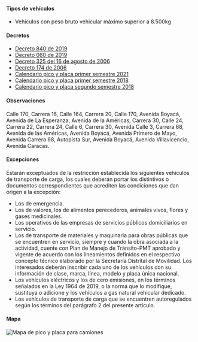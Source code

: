 #### Tipos de vehículos

- Vehículos con peso bruto vehicular máximo superior a 8.500kg

#### Decretos

- [Decreto 840 de 2019](http://www.andi.com.co/Uploads/Decreto%20840%202019.pdf)
- [Decreto 060 de 2019](https://es.scribd.com/document/400064441/Decreto-060-de-2019#fullscreen)
- [Decreto 325 del 16 de agosto de 2006](http://www.alcaldiabogota.gov.co/sisjur/normas/Norma1.jsp?i=21050)
- [Decreto 174 de 2006](http://www.alcaldiabogota.gov.co/sisjur/normas/Norma1.jsp?i=56330)
- [Calendario pico y placa primer semestre 2021](/bogota/calendario-pico-y-placa-primer-semestre-2021.pdf)
- [Calendario pico y placa primer semestre 2018](/bogota/calendario-pico-y-placa-primer-semestre-2018.pdf)
- [Calendario pico y placa segundo semestre 2018](/bogota/calendario-pico-y-placa-segundo-semestre-2018.pdf)

#### Observaciones

Calle 170, Carrera 16, Calle 164, Carrera 20, Calle 170, Avenida Boyacá, Avenida de La Esperanza, Avenida de la Américas, Carrera 30, Calle 24, Carrera 22, Carrera 24, Calle 6, Carrera 30, Avenida Calle 3, Carrera 68, Avenida de las Américas, Avenida Boyacá, Avenida Primero de Mayo, Avenida Carrera 68, Autopista Sur, Avenida Boyacá, Avenida Villavicencio, Avenida Caracas.

#### Excepciones

Estarán exceptuados de la restricción establecida los siguientes vehículos de transporte de carga, los cuales deberán portar los distintivos o documentos correspondientes que acrediten las condiciones que dan origen a la excepción:

- Los de emergencia.
- Los de valores, los de alimentos perecederos, animales vivos, flores y gases medicinales.
- Los operativos de las empresas de servicios públicos domiciliarios en servicio.
- Los de transporte de materiales y maquinaria para obras públicas que se encuentren en servicio, siempre y cuando la obra asociada a la actividad, cuente con Plan de Manejo de Tránsito-PMT aprobado y vigente de acuerdo con los lineamientos definidos en el respectivo concepto técnico elaborado por la Secretaría Distrital de Movilidad. Los interesados deberán inscribir cada uno de los vehículos con su información de clase, marca, línea, modelo y placa única nacional.
- Los vehículos eléctricos y los de cero emisiones, en los términos señalados en la Ley 1964 de 2019, o la norma que lo modifique, sustituya o adicione y los vehículos a gas natural vehicular dedicado.
- Los vehículos de transporte de carga que se encuentren autoregulados según los términos del parágrafo 2 del presente artículo.

#### Mapa

![Mapa de pico y placa para camiones](/bogota/mapa-de-pico-y-placa-para-camiones.jpg)
